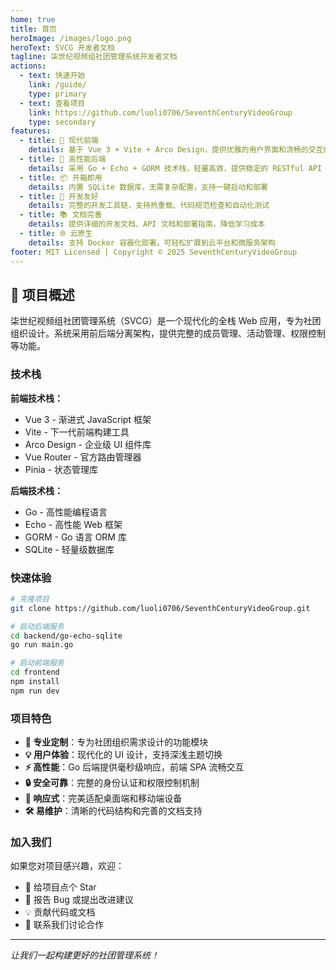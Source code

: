 ```yaml
---
home: true
title: 首页
heroImage: /images/logo.png
heroText: SVCG 开发者文档
tagline: 柒世纪视频组社团管理系统开发者文档
actions:
  - text: 快速开始
    link: /guide/
    type: primary
  - text: 查看项目
    link: https://github.com/luoli0706/SeventhCenturyVideoGroup
    type: secondary
features:
  - title: 🎨 现代前端
    details: 基于 Vue 3 + Vite + Arco Design，提供优雅的用户界面和流畅的交互体验
  - title: 🚀 高性能后端
    details: 采用 Go + Echo + GORM 技术栈，轻量高效，提供稳定的 RESTful API 服务
  - title: 📦 开箱即用
    details: 内置 SQLite 数据库，无需复杂配置，支持一键启动和部署
  - title: 🔧 开发友好
    details: 完整的开发工具链，支持热重载、代码规范检查和自动化测试
  - title: 📚 文档完善
    details: 提供详细的开发文档、API 文档和部署指南，降低学习成本
  - title: 🌐 云原生
    details: 支持 Docker 容器化部署，可轻松扩展到云平台和微服务架构
footer: MIT Licensed | Copyright © 2025 SeventhCenturyVideoGroup
---
```


## 🚀 项目概述

柒世纪视频组社团管理系统（SVCG）是一个现代化的全栈 Web 应用，专为社团组织设计。系统采用前后端分离架构，提供完整的成员管理、活动管理、权限控制等功能。

### 技术栈

**前端技术栈：**
- Vue 3 - 渐进式 JavaScript 框架
- Vite - 下一代前端构建工具
- Arco Design - 企业级 UI 组件库
- Vue Router - 官方路由管理器
- Pinia - 状态管理库

**后端技术栈：**
- Go - 高性能编程语言
- Echo - 高性能 Web 框架
- GORM - Go 语言 ORM 库
- SQLite - 轻量级数据库

### 快速体验

```bash
# 克隆项目
git clone https://github.com/luoli0706/SeventhCenturyVideoGroup.git

# 启动后端服务
cd backend/go-echo-sqlite
go run main.go

# 启动前端服务
cd frontend
npm install
npm run dev
```

### 项目特色

- **🎯 专业定制**：专为社团组织需求设计的功能模块
- **💡 用户体验**：现代化的 UI 设计，支持深浅主题切换
- **⚡ 高性能**：Go 后端提供毫秒级响应，前端 SPA 流畅交互
- **🔒 安全可靠**：完整的身份认证和权限控制机制
- **📱 响应式**：完美适配桌面端和移动端设备
- **🛠️ 易维护**：清晰的代码结构和完善的文档支持

### 加入我们

如果您对项目感兴趣，欢迎：

- 🌟 给项目点个 Star
- 🐛 报告 Bug 或提出改进建议
- 💡 贡献代码或文档
- 📧 联系我们讨论合作

---

*让我们一起构建更好的社团管理系统！*
